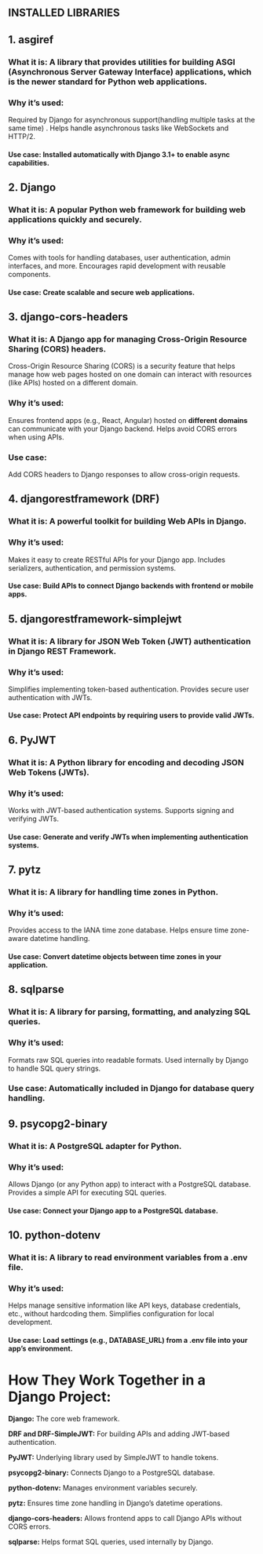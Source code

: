 ## INSTALLED LIBRARIES

## 1. asgiref
### What it is: A library that provides utilities for building ASGI (Asynchronous Server Gateway Interface) applications, which is the newer standard for Python web applications.
### Why it’s used:
Required by Django for asynchronous support(handling multiple tasks at the same time) .
Helps handle asynchronous tasks like WebSockets and HTTP/2.
#### Use case: Installed automatically with Django 3.1+ to enable async capabilities.
## 2. Django
### What it is: A popular Python web framework for building web applications quickly and securely.
### Why it’s used:
Comes with tools for handling databases, user authentication, admin interfaces, and more.
Encourages rapid development with reusable components.
#### Use case: Create scalable and secure web applications.
## 3. django-cors-headers
### What it is: A Django app for managing Cross-Origin Resource Sharing (CORS) headers.
Cross-Origin Resource Sharing (CORS) is a security feature that helps manage how web pages hosted on one domain can interact with resources (like APIs) hosted on a different domain.
### Why it’s used:
Ensures frontend apps (e.g., React, Angular) hosted on **different domains** can communicate with your Django backend.
Helps avoid CORS errors when using APIs.
### Use case:
Add CORS headers to Django responses to allow cross-origin requests.
## 4. djangorestframework (DRF)
### What it is: A powerful toolkit for building Web APIs in Django.
### Why it’s used:
Makes it easy to create RESTful APIs for your Django app.
Includes serializers, authentication, and permission systems.
#### Use case: Build APIs to connect Django backends with frontend or mobile apps.
## 5. djangorestframework-simplejwt
### What it is: A library for JSON Web Token (JWT) authentication in Django REST Framework.
### Why it’s used:
Simplifies implementing token-based authentication.
Provides secure user authentication with JWTs.
#### Use case: Protect API endpoints by requiring users to provide valid JWTs.
## 6. PyJWT
### What it is: A Python library for encoding and decoding JSON Web Tokens (JWTs).
### Why it’s used:
Works with JWT-based authentication systems.
Supports signing and verifying JWTs.
#### Use case: Generate and verify JWTs when implementing authentication systems.
## 7. pytz
### What it is: A library for handling time zones in Python.
### Why it’s used:
Provides access to the IANA time zone database.
Helps ensure time zone-aware datetime handling.
#### Use case: Convert datetime objects between time zones in your application.
## 8. sqlparse
### What it is: A library for parsing, formatting, and analyzing SQL queries.
### Why it’s used:
Formats raw SQL queries into readable formats.
Used internally by Django to handle SQL query strings.
### Use case: Automatically included in Django for database query handling.
## 9. psycopg2-binary
### What it is: A PostgreSQL adapter for Python.
### Why it’s used:
Allows Django (or any Python app) to interact with a PostgreSQL database.
Provides a simple API for executing SQL queries.
#### Use case: Connect your Django app to a PostgreSQL database.
## 10. python-dotenv
### What it is: A library to read environment variables from a .env file.
### Why it’s used:
Helps manage sensitive information like API keys, database credentials, etc., without hardcoding them.
Simplifies configuration for local development.
#### Use case: Load settings (e.g., DATABASE_URL) from a .env file into your app’s environment.


# How They Work Together in a Django Project:
**Django:** The core web framework.

**DRF and DRF-SimpleJWT:** For building APIs and adding JWT-based authentication.

**PyJWT:** Underlying library used by SimpleJWT to handle tokens.

**psycopg2-binary:** Connects Django to a PostgreSQL database.

**python-dotenv:** Manages environment variables securely.

**pytz:** Ensures time zone handling in Django’s datetime operations.

**django-cors-headers:** Allows frontend apps to call Django APIs without CORS errors.

**sqlparse:** Helps format SQL queries, used internally by Django.
